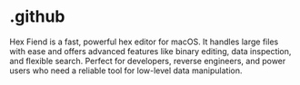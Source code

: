# .github
Hex Fiend is a fast, powerful hex editor for macOS. It handles large files with ease and offers advanced features like binary editing, data inspection, and flexible search. Perfect for developers, reverse engineers, and power users who need a reliable tool for low-level data manipulation.
